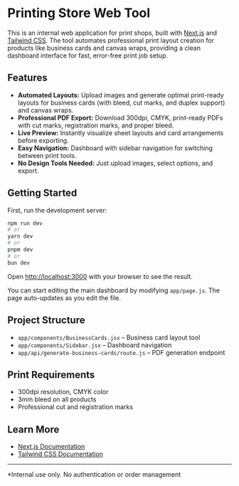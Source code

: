 # Printing Store Web Tool

This is an internal web application for print shops, built with [Next.js](https://nextjs.org) and [Tailwind CSS](https://tailwindcss.com/). The tool automates professional print layout creation for products like business cards and canvas wraps, providing a clean dashboard interface for fast, error-free print job setup.

## Features

- **Automated Layouts:** Upload images and generate optimal print-ready layouts for business cards (with bleed, cut marks, and duplex support) and canvas wraps.
- **Professional PDF Export:** Download 300dpi, CMYK, print-ready PDFs with cut marks, registration marks, and proper bleed.
- **Live Preview:** Instantly visualize sheet layouts and card arrangements before exporting.
- **Easy Navigation:** Dashboard with sidebar navigation for switching between print tools.
- **No Design Tools Needed:** Just upload images, select options, and export.

## Getting Started

First, run the development server:

```bash
npm run dev
# or
yarn dev
# or
pnpm dev
# or
bun dev
```

Open [http://localhost:3000](http://localhost:3000) with your browser to see the result.

You can start editing the main dashboard by modifying `app/page.js`. The page auto-updates as you edit the file.

## Project Structure

- `app/components/BusinessCards.jsx` – Business card layout tool
- `app/components/Sidebar.jsx` – Dashboard navigation
- `app/api/generate-business-cards/route.js` – PDF generation endpoint

## Print Requirements

- 300dpi resolution, CMYK color
- 3mm bleed on all products
- Professional cut and registration marks

## Learn More

- [Next.js Documentation](https://nextjs.org/docs)
- [Tailwind CSS Documentation](https://tailwindcss.com/docs)

---

*Internal use only. No authentication or order management
